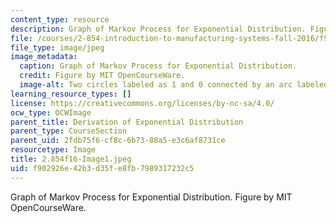 ```yaml
---
content_type: resource
description: Graph of Markov Process for Exponential Distribution. Figure by MIT OpenCourseWare.
file: /courses/2-854-introduction-to-manufacturing-systems-fall-2016/f902926e42b3d35fe8fb7989317232c5_2.854f16-Image1.jpeg
file_type: image/jpeg
image_metadata:
  caption: Graph of Markov Process for Exponential Distribution.
  credit: Figure by MIT OpenCourseWare.
  image-alt: Two circles labeled as 1 and 0 connected by an arc labeled as u.
learning_resource_types: []
license: https://creativecommons.org/licenses/by-nc-sa/4.0/
ocw_type: OCWImage
parent_title: Derivation of Exponential Distribution
parent_type: CourseSection
parent_uid: 2fdb75f6-cf8c-6b73-88a5-e3c6af8731ce
resourcetype: Image
title: 2.854f16-Image1.jpeg
uid: f902926e-42b3-d35f-e8fb-7989317232c5
---
```

Graph of Markov Process for Exponential Distribution. Figure by MIT OpenCourseWare.